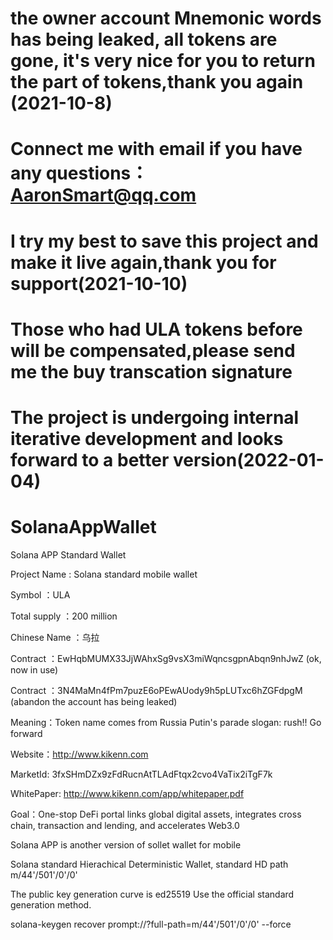 # the owner account Mnemonic words has being leaked, all tokens are gone, it's very nice for you to return the part of tokens,thank you again (2021-10-8)
# Connect me with email if you have any questions： AaronSmart@qq.com

# I try my best to save this project and make it live again,thank you for support(2021-10-10)
# Those who had ULA tokens before will be compensated,please send me the buy transcation signature

# The project is undergoing internal iterative development and looks forward to a better version(2022-01-04)

# SolanaAppWallet
Solana APP Standard Wallet

Project Name : Solana standard mobile wallet 

Symbol ：ULA 

Total supply ：200 million 

Chinese Name ：乌拉 

Contract ：EwHqbMUMX33JjWAhxSg9vsX3miWqncsgpnAbqn9nhJwZ (ok, now in use)

Contract ：3N4MaMn4fPm7puzE6oPEwAUody9h5pLUTxc6hZGFdpgM (abandon the account has being leaked) 

Meaning：Token name comes from Russia Putin's parade slogan: rush!! Go forward 

Website：http://www.kikenn.com 

MarketId: 3fxSHmDZx9zFdRucnAtTLAdFtqx2cvo4VaTix2iTgF7k

WhitePaper: http://www.kikenn.com/app/whitepaper.pdf

Goal：One-stop DeFi portal links global digital assets, integrates cross chain, transaction and lending, and accelerates Web3.0 

Solana APP is another version of sollet wallet for mobile 

Solana standard Hierachical Deterministic Wallet, standard HD path m/44'/501'/0'/0' 

The public key generation curve is ed25519 Use the official standard generation method. 

solana-keygen recover prompt://?full-path=m/44'/501'/0'/0' --force 

